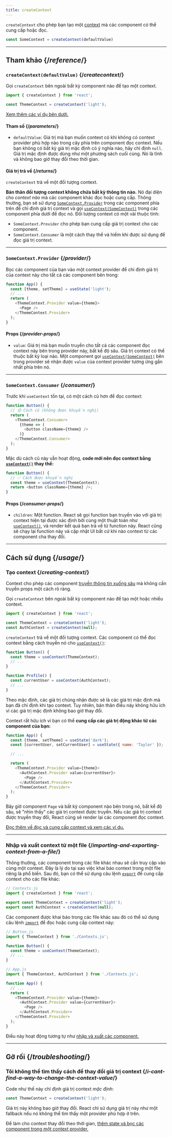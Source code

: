```yaml
---
title: createContext
---
```


<Intro>

`createContext` cho phép bạn tạo một [context](/learn/passing-data-deeply-with-context) mà các component có thể cung cấp hoặc đọc.

```js
const SomeContext = createContext(defaultValue)
```

</Intro>

<InlineToc />

---

## Tham khảo {/*reference*/}

### `createContext(defaultValue)` {/*createcontext*/}

Gọi `createContext` bên ngoài bất kỳ component nào để tạo một context.

```js
import { createContext } from 'react';

const ThemeContext = createContext('light');
```

[Xem thêm các ví dụ bên dưới.](#usage)

#### Tham số {/*parameters*/}

* `defaultValue`: Giá trị mà bạn muốn context có khi không có context provider phù hợp nào trong cây phía trên component đọc context. Nếu bạn không có bất kỳ giá trị mặc định có ý nghĩa nào, hãy chỉ định `null`. Giá trị mặc định được dùng như một phương sách cuối cùng. Nó là tĩnh và không bao giờ thay đổi theo thời gian.

#### Giá trị trả về {/*returns*/}

`createContext` trả về một đối tượng context.

**Bản thân đối tượng context không chứa bất kỳ thông tin nào.** Nó đại diện cho _context nào_ mà các component khác đọc hoặc cung cấp. Thông thường, bạn sẽ sử dụng [`SomeContext.Provider`](#provider) trong các component phía trên để chỉ định giá trị context và gọi [`useContext(SomeContext)`](/reference/react/useContext) trong các component phía dưới để đọc nó. Đối tượng context có một vài thuộc tính:

* `SomeContext.Provider` cho phép bạn cung cấp giá trị context cho các component.
* `SomeContext.Consumer` là một cách thay thế và hiếm khi được sử dụng để đọc giá trị context.

---

### `SomeContext.Provider` {/*provider*/}

Bọc các component của bạn vào một context provider để chỉ định giá trị của context này cho tất cả các component bên trong:

```js
function App() {
  const [theme, setTheme] = useState('light');
  // ...
  return (
    <ThemeContext.Provider value={theme}>
      <Page />
    </ThemeContext.Provider>
  );
}
```

#### Props {/*provider-props*/}

* `value`: Giá trị mà bạn muốn truyền cho tất cả các component đọc context này bên trong provider này, bất kể độ sâu. Giá trị context có thể thuộc bất kỳ loại nào. Một component gọi [`useContext(SomeContext)`](/reference/react/useContext) bên trong provider sẽ nhận được `value` của context provider tương ứng gần nhất phía trên nó.

---

### `SomeContext.Consumer` {/*consumer*/}

Trước khi `useContext` tồn tại, có một cách cũ hơn để đọc context:

```js
function Button() {
  // 🟡 Cách cũ (không được khuyến nghị)
  return (
    <ThemeContext.Consumer>
      {theme => (
        <button className={theme} />
      )}
    </ThemeContext.Consumer>
  );
}
```

Mặc dù cách cũ này vẫn hoạt động, **code mới nên đọc context bằng [`useContext()`](/reference/react/useContext) thay thế:**

```js
function Button() {
  // ✅ Cách được khuyến nghị
  const theme = useContext(ThemeContext);
  return <button className={theme} />;
}
```

#### Props {/*consumer-props*/}

* `children`: Một function. React sẽ gọi function bạn truyền vào với giá trị context hiện tại được xác định bởi cùng một thuật toán như [`useContext()`](/reference/react/useContext), và render kết quả bạn trả về từ function này. React cũng sẽ chạy lại function này và cập nhật UI bất cứ khi nào context từ các component cha thay đổi.

---

## Cách sử dụng {/*usage*/}

### Tạo context {/*creating-context*/}

Context cho phép các component [truyền thông tin xuống sâu](/learn/passing-data-deeply-with-context) mà không cần truyền props một cách rõ ràng.

Gọi `createContext` bên ngoài bất kỳ component nào để tạo một hoặc nhiều context.

```js [[1, 3, "ThemeContext"], [1, 4, "AuthContext"], [3, 3, "'light'"], [3, 4, "null"]]
import { createContext } from 'react';

const ThemeContext = createContext('light');
const AuthContext = createContext(null);
```

`createContext` trả về một <CodeStep step={1}>đối tượng context</CodeStep>. Các component có thể đọc context bằng cách truyền nó cho [`useContext()`](/reference/react/useContext):

```js [[1, 2, "ThemeContext"], [1, 7, "AuthContext"]]
function Button() {
  const theme = useContext(ThemeContext);
  // ...
}

function Profile() {
  const currentUser = useContext(AuthContext);
  // ...
}
```

Theo mặc định, các giá trị chúng nhận được sẽ là các <CodeStep step={3}>giá trị mặc định</CodeStep> mà bạn đã chỉ định khi tạo context. Tuy nhiên, bản thân điều này không hữu ích vì các giá trị mặc định không bao giờ thay đổi.

Context rất hữu ích vì bạn có thể **cung cấp các giá trị động khác từ các component của bạn:**

```js {8-9,11-12}
function App() {
  const [theme, setTheme] = useState('dark');
  const [currentUser, setCurrentUser] = useState({ name: 'Taylor' });

  // ...

  return (
    <ThemeContext.Provider value={theme}>
      <AuthContext.Provider value={currentUser}>
        <Page />
      </AuthContext.Provider>
    </ThemeContext.Provider>
  );
}
```

Bây giờ component `Page` và bất kỳ component nào bên trong nó, bất kể độ sâu, sẽ "nhìn thấy" các giá trị context được truyền. Nếu các giá trị context được truyền thay đổi, React cũng sẽ render lại các component đọc context.

[Đọc thêm về đọc và cung cấp context và xem các ví dụ.](/reference/react/useContext)

---

### Nhập và xuất context từ một file {/*importing-and-exporting-context-from-a-file*/}

Thông thường, các component trong các file khác nhau sẽ cần truy cập vào cùng một context. Đây là lý do tại sao việc khai báo context trong một file riêng là phổ biến. Sau đó, bạn có thể sử dụng câu lệnh [`export`](https://developer.mozilla.org/en-US/docs/web/javascript/reference/statements/export) để cung cấp context cho các file khác:

```js {4-5}
// Contexts.js
import { createContext } from 'react';

export const ThemeContext = createContext('light');
export const AuthContext = createContext(null);
```

Các component được khai báo trong các file khác sau đó có thể sử dụng câu lệnh [`import`](https://developer.mozilla.org/en-US/docs/web/javascript/reference/statements/import) để đọc hoặc cung cấp context này:

```js {2}
// Button.js
import { ThemeContext } from './Contexts.js';

function Button() {
  const theme = useContext(ThemeContext);
  // ...
}
```

```js {2}
// App.js
import { ThemeContext, AuthContext } from './Contexts.js';

function App() {
  // ...
  return (
    <ThemeContext.Provider value={theme}>
      <AuthContext.Provider value={currentUser}>
        <Page />
      </AuthContext.Provider>
    </ThemeContext.Provider>
  );
}
```

Điều này hoạt động tương tự như [nhập và xuất các component.](/learn/importing-and-exporting-components)

---

## Gỡ rối {/*troubleshooting*/}

### Tôi không thể tìm thấy cách để thay đổi giá trị context {/*i-cant-find-a-way-to-change-the-context-value*/}

Code như thế này chỉ định giá trị context *mặc định*:

```js
const ThemeContext = createContext('light');
```

Giá trị này không bao giờ thay đổi. React chỉ sử dụng giá trị này như một fallback nếu nó không thể tìm thấy một provider phù hợp ở trên.

Để làm cho context thay đổi theo thời gian, [thêm state và bọc các component trong một context provider.](/reference/react/useContext#updating-data-passed-via-context)
